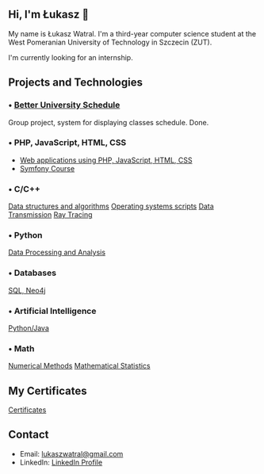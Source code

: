 ## Hi, I'm Łukasz 👋

My name is Łukasz Watral. I'm a third-year computer science student at the West Pomeranian University of Technology in Szczecin (ZUT).

I'm currently looking for an internship.

## Projects and Technologies

### • [Better University Schedule](https://github.com/lukaszwatral/projekt-calete)
Group project, system for displaying classes schedule. Done.

### • PHP, JavaScript, HTML, CSS
- [Web applications using PHP, JavaScript, HTML, CSS](https://github.com/lukaszwatral/Semester5/tree/main/WebApplications1)
- [Symfony Course](https://github.com/lukaszwatral/Symfony)

### • C/C++
[Data structures and algorithms](https://github.com/lukaszwatral/Semester3/tree/main/Data%20Structures%20and%20Algorithms)
[Operating systems scripts](https://github.com/lukaszwatral/Semester3/tree/main/Operating%20Systems)
[Data Transmission](https://github.com/lukaszwatral/Semester4/tree/main/Data%20Transmission)
[Ray Tracing](https://github.com/lukaszwatral/Semester4/tree/main/Graphics%20and%20Visualisation/ray_tracer)

### • Python
[Data Processing and Analysis](https://github.com/lukaszwatral/Semester4/tree/main/Data%20Processing%20and%20Analysis)

### • Databases
[SQL, Neo4j](https://github.com/lukaszwatral/Semester5/tree/main/DataBases2)

### • Artificial Intelligence
[Python/Java](https://github.com/lukaszwatral/Semester5/tree/main/ArtificialIntelligence)

### • Math
[Numerical Methods](https://github.com/lukaszwatral/Semester3/tree/main/Numerical%20Methods)
[Mathematical Statistics](https://github.com/lukaszwatral/Semester2/tree/main/Mathematical%20Statistics)

## My Certificates
[Certificates](https://github.com/lukaszwatral/certificates)

## Contact

- Email: lukaszwatral@gmail.com
- LinkedIn: [LinkedIn Profile](https://www.linkedin.com/in/łukasz-watral-24bb05351/)
